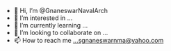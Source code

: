 - 👋 Hi, I’m @GnaneswarNavalArch
- 👀 I’m interested in ...
- 🌱 I’m currently learning ...
- 💞️ I’m looking to collaborate on ...
- 📫 How to reach me ...sgnaneswarnma@yahoo.com

<!---
GnaneswarNavalArch/GnaneswarNavalArch is a ✨ special ✨ repository because its `README.md` (this file) appears on your GitHub profile.
You can click the Preview link to take a look at your changes.
--->
